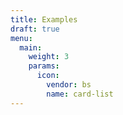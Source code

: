 ```yaml
---
title: Examples
draft: true
menu:
  main:
    weight: 3
    params:
      icon:
        vendor: bs
        name: card-list
---
```

